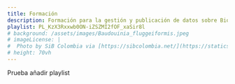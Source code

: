 ```yaml
---
title: Formación 
description: Formación para la gestión y publicación de datos sobre Biodiversidad
playlist: PL_KzX3Rxxwb0ON-iZSZMI2fOF_xaSir8l
# background: /assets/images/Baudouinia_fluggeiformis.jpeg
# imageLicense: |
#  Photo by SiB Colombia via [https://sibcolombia.net/](https://statics.sibcolombia.net/IPT/img/logos/sib.png)
# height: 70vh
---
```


Prueba añadir playlist

